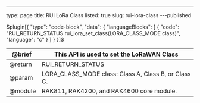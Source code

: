 ---
type: page
title: RUI LoRa Class
listed: true
slug: rui-lora-class
---published

$plugin[{
    "type": "code-block",
    "data": {
        "languageBlocks": [
            {
                "code": "RUI_RETURN_STATUS rui_lora_set_class(LORA_CLASS_MODE class)",
                "language": "c"
            }
        ]
    }
}]$

| @brief&nbsp; | This API is used to set the LoRaWAN Class | 
| ---- | ---- | 
| @return&nbsp; | RUI_RETURN_STATUS&nbsp; | 
| @param | LORA_CLASS_MODE class: Class A, Class B, or Class C.&nbsp; | 
| @module | RAK811, RAK4200, and RAK4600 core module. | 


